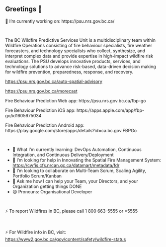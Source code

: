 ## Greetings  👋

<!--
**NicolasLivanos/NicolasLivanos** is a ✨ _special_ ✨ repository because its `README.md` (this file) appears on your GitHub profile.

Here are some ideas to get you started:

--> 🔭 I’m currently working on: https://psu.nrs.gov.bc.ca/
<pre>  </pre>
The BC Wildfire Predictive Services Unit is a multidisciplinary team within Wildfire Operations consisting of fire behaviour specialists, fire weather forecasters, and technology specialists who collect, synthesize, and interpret complex data and provide expertise in high-impact wildfire risk evaluations. The PSU develops innovative products, services, and technology solutions to advance risk-based, data-driven decision making for wildfire prevention, preparedness, response, and recovery.

https://psu.nrs.gov.bc.ca/auto-spatial-advisory

https://psu.nrs.gov.bc.ca/morecast

<p>  </p>
<p> Fire Behaviour Prediction Web app: https://psu.nrs.gov.bc.ca/fbp-go </p>
<p> Fire Behaviour Prediction iOS app: https://apps.apple.com/app/fbp-go/id1605675034 </p>
<p> Fire Behaviour Prediction Android app: https://play.google.com/store/apps/details?id=ca.bc.gov.FBPGo </p>
<pre>  </pre>

- 🌱 What I’m currently learning: DevOps Automation, Continuous Integration, and Continuous Delivery/Deployment
- 🤔 I’m looking for help in Innovating the Spatial Fire Management System: https://cwfis.cfs.nrcan.gc.ca/datamart/metadata/fdr
- 👯 I’m looking to collaborate on Multi-Team Scrum, Scaling Agility, Portfolio Scrum/Kanban
- 💬 Ask me how I can help your Team, your Directors, and your Organization getting things DONE
- 😄 Pronouns: Organisational Developer
<pre>  </pre>
⚡ To report Wildfires in BC, please call 1 800 663-5555 or *5555
<pre>  </pre>
  ⚡ For Wildfire info in BC, visit: https://www2.gov.bc.ca/gov/content/safety/wildfire-status 

